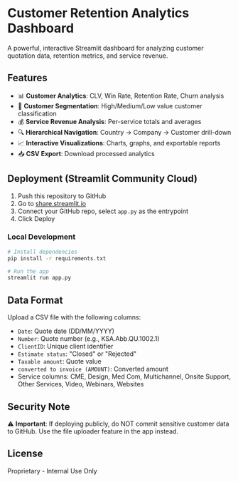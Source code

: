 # Customer Retention Analytics Dashboard

A powerful, interactive Streamlit dashboard for analyzing customer quotation data, retention metrics, and service revenue.

## Features

- 📊 **Customer Analytics**: CLV, Win Rate, Retention Rate, Churn analysis
- 🎯 **Customer Segmentation**: High/Medium/Low value customer classification
- 💰 **Service Revenue Analysis**: Per-service totals and averages
- 🔍 **Hierarchical Navigation**: Country → Company → Customer drill-down
- 📈 **Interactive Visualizations**: Charts, graphs, and exportable reports
- 📥 **CSV Export**: Download processed analytics

## Deployment (Streamlit Community Cloud)

1. Push this repository to GitHub
2. Go to [share.streamlit.io](https://share.streamlit.io/)
3. Connect your GitHub repo, select `app.py` as the entrypoint
4. Click Deploy

### Local Development

```bash
# Install dependencies
pip install -r requirements.txt

# Run the app
streamlit run app.py
```

## Data Format

Upload a CSV file with the following columns:
- `Date`: Quote date (DD/MM/YYYY)
- `Number`: Quote number (e.g., KSA.Abb.QU.1002.1)
- `ClientID`: Unique client identifier
- `Estimate status`: "Closed" or "Rejected"
- `Taxable amount`: Quote value
- `converted to invoice (AMOUNT)`: Converted amount
- Service columns: CME, Design, Med Com, Multichannel, Onsite Support, Other Services, Video, Webinars, Websites

## Security Note

⚠️ **Important**: If deploying publicly, do NOT commit sensitive customer data to GitHub. Use the file uploader feature in the app instead.

## License

Proprietary - Internal Use Only
